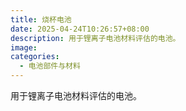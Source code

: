```yaml
---
title: 烧杯电池
date: 2025-04-24T10:26:57+08:00
description: 用于锂离子电池材料评估的电池。
image: 
categories:
  - 电池部件与材料
---
```


用于锂离子电池材料评估的电池。
